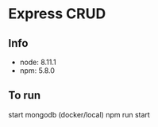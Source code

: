 # Express CRUD

## Info
 - node: 8.11.1
 - npm: 5.8.0

## To run
start mongodb (docker/local)
npm run start
